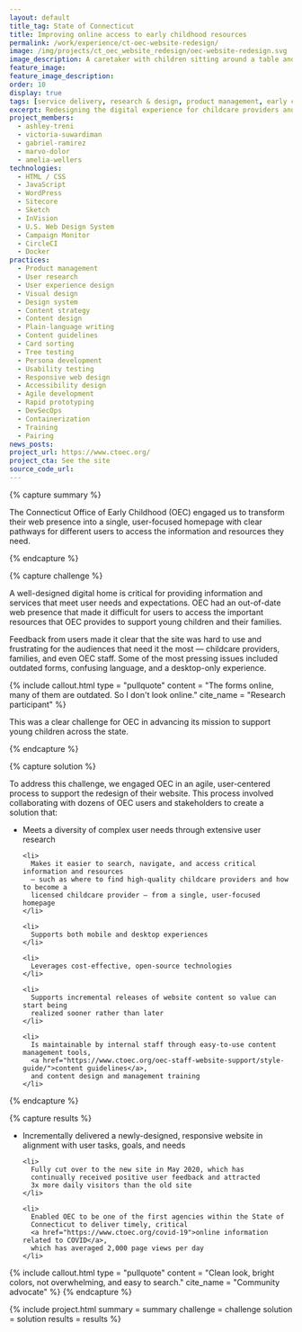 ```yaml
---
layout: default
title_tag: State of Connecticut
title: Improving online access to early childhood resources
permalink: /work/experience/ct-oec-website-redesign/
image: /img/projects/ct_oec_website_redesign/oec-website-redesign.svg
image_description: A caretaker with children sitting around a table and playing with blocks with a computer in the background.
feature_image:
feature_image_description:
order: 10
display: true
tags: [service delivery, research & design, product management, early childhood, social safety net, ashley treni, victoria suwardiman, lara kohl, gabriel ramirez, marvo dolor, amelia wellers]
excerpt: Redesigning the digital experience for childcare providers and families with young children across Connecticut.
project_members:
  - ashley-treni
  - victoria-suwardiman
  - gabriel-ramirez
  - marvo-dolor
  - amelia-wellers
technologies:
  - HTML / CSS
  - JavaScript
  - WordPress
  - Sitecore
  - Sketch
  - InVision
  - U.S. Web Design System
  - Campaign Monitor
  - CircleCI
  - Docker
practices:
  - Product management
  - User research
  - User experience design
  - Visual design
  - Design system
  - Content strategy
  - Content design
  - Plain-language writing
  - Content guidelines
  - Card sorting
  - Tree testing
  - Persona development
  - Usability testing
  - Responsive web design
  - Accessibility design
  - Agile development
  - Rapid prototyping
  - DevSecOps
  - Containerization
  - Training
  - Pairing
news_posts:
project_url: https://www.ctoec.org/
project_cta: See the site
source_code_url:
---
```


{% capture summary %}
  <p>
    The Connecticut Office of Early Childhood (OEC) engaged us to transform their
    web presence into a single, user-focused homepage with clear pathways for different
    users to access the information and resources they need.
  </p>
{% endcapture %}

{% capture challenge %}
  <p>
    A well-designed digital home is critical for providing information and services
    that meet user needs and expectations. OEC had an out-of-date web presence that
    made it difficult for users to access the important resources that OEC provides
    to support young children and their families.
  </p>

  <p>
    Feedback from users made it clear that the site was hard to use and frustrating
    for the audiences that need it the most — childcare providers, families,
    and even OEC staff. Some of the most pressing issues included outdated forms,
    confusing language, and a desktop-only experience.
  </p>
{% include callout.html
  type = "pullquote"
  content = "The forms online, many of them are outdated. So I don't look online."
  cite_name = "Research participant"
%}

  <p>
    This was a clear challenge for OEC in advancing its mission to support young
    children across the state.
  </p>
{% endcapture %}

{% capture solution %}
  <p>
    To address this challenge, we engaged OEC in an agile, user-centered
    process to support the redesign of their website. This process involved
    collaborating with dozens of OEC users and stakeholders to create a solution that:
  </p>

  <ul>
    <li>
      Meets a diversity of complex user needs through extensive user research
    </li>

    <li>
      Makes it easier to search, navigate, and access critical information and resources
      — such as where to find high-quality childcare providers and how to become a
      licensed childcare provider — from a single, user-focused homepage
    </li>

    <li>
      Supports both mobile and desktop experiences
    </li>

    <li>
      Leverages cost-effective, open-source technologies
    </li>

    <li>
      Supports incremental releases of website content so value can start being
      realized sooner rather than later
    </li>

    <li>
      Is maintainable by internal staff through easy-to-use content management tools,
      <a href="https://www.ctoec.org/oec-staff-website-support/style-guide/">content guidelines</a>,
      and content design and management training
    </li>
  </ul>

{% endcapture %}

{% capture results %}
  <ul>
    <li>
      Incrementally delivered a newly-designed, responsive website in alignment
      with user tasks, goals, and needs
    </li>

    <li>
      Fully cut over to the new site in May 2020, which has
      continually received positive user feedback and attracted
      3x more daily visitors than the old site
    </li>

    <li>
      Enabled OEC to be one of the first agencies within the State of
      Connecticut to deliver timely, critical
      <a href="https://www.ctoec.org/covid-19">online information related to COVID</a>,
      which has averaged 2,000 page views per day
    </li>
  </ul>

 {% include callout.html
  type = "pullquote"
  content = "Clean look, bright colors, not overwhelming, and easy to search."
  cite_name = "Community advocate"
%}
{% endcapture %}

{% include project.html
  summary = summary
  challenge = challenge
  solution = solution
  results = results
%}
